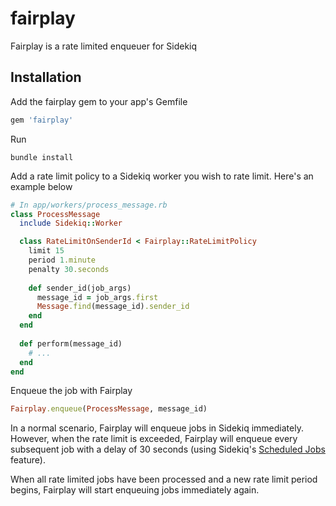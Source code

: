 # fairplay
Fairplay is a rate limited enqueuer for Sidekiq

## Installation

Add the fairplay gem to your app's Gemfile

```ruby
gem 'fairplay'
```

Run

```
bundle install
```

Add a rate limit policy to a Sidekiq worker you wish to rate limit. Here's an example below

```ruby
# In app/workers/process_message.rb
class ProcessMessage
  include Sidekiq::Worker

  class RateLimitOnSenderId < Fairplay::RateLimitPolicy
    limit 15
    period 1.minute
    penalty 30.seconds
    
    def sender_id(job_args)
      message_id = job_args.first
      Message.find(message_id).sender_id
    end
  end
    
  def perform(message_id)
    # ...
  end
end
```

Enqueue the job with Fairplay

```ruby
Fairplay.enqueue(ProcessMessage, message_id)
```

In a normal scenario, Fairplay will enqueue jobs in Sidekiq immediately. However, when the rate limit is exceeded, Fairplay will enqueue every subsequent job with a delay of 30 seconds (using Sidekiq's [Scheduled Jobs](https://github.com/mperham/sidekiq/wiki/Scheduled-Jobs) feature).

When all rate limited jobs have been processed and a new rate limit period begins, Fairplay will start enqueuing jobs immediately again.
